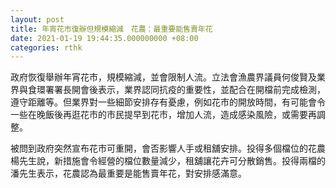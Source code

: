 ```yaml
---
layout: post
title: 年宵花市復辦但規模縮減　花農：最重要能售賣年花
date: 2021-01-19 19:44:35.000000000 +08:00
categories: rthk
---
```


政府恢復舉辦年宵花市，規模縮減，並會限制人流。立法會漁農界議員何俊賢及業界與食環署署長開會後表示，業界認同抗疫的重要性，並配合在開檔前完成檢測，遵守距離等。但業界對一些細節安排存有憂慮，例如花市的開放時間，有可能會令一些在晚飯後再逛花市的市民提早到花市，增加人流，造成感染風險，或需要再調整。

被問到政府突然宣布花市可重開，會否影響人手或租舖安排。投得多個檔位的花農楊先生說，新措施會令經營的檔位數量減少，租舖讓花卉可分散銷售。投得兩檔的潘先生表示，花農認為最重要是能售賣年花，對安排感滿意。
